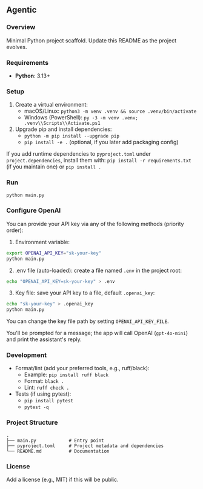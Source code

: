 ## Agentic

### Overview

Minimal Python project scaffold. Update this README as the project evolves.

### Requirements

- **Python**: 3.13+

### Setup

1. Create a virtual environment:
   - macOS/Linux: `python3 -m venv .venv && source .venv/bin/activate`
   - Windows (PowerShell): `py -3 -m venv .venv; .venv\\Scripts\\Activate.ps1`
2. Upgrade pip and install dependencies:
   - `python -m pip install --upgrade pip`
   - `pip install -e .` (optional, if you later add packaging config)

If you add runtime dependencies to `pyproject.toml` under `project.dependencies`, install them with:
`pip install -r requirements.txt` (if you maintain one) or `pip install .`

### Run

```bash
python main.py
```

### Configure OpenAI

You can provide your API key via any of the following methods (priority order):

1. Environment variable:

```bash
export OPENAI_API_KEY="sk-your-key"
python main.py
```

2. .env file (auto-loaded): create a file named `.env` in the project root:

```bash
echo "OPENAI_API_KEY=sk-your-key" > .env
```

3. Key file: save your API key to a file, default `.openai_key`:

```bash
echo "sk-your-key" > .openai_key
python main.py
```

You can change the key file path by setting `OPENAI_API_KEY_FILE`.

You'll be prompted for a message; the app will call OpenAI (`gpt-4o-mini`) and print the assistant's reply.

### Development

- Format/lint (add your preferred tools, e.g., ruff/black):
  - Example: `pip install ruff black`
  - Format: `black .`
  - Lint: `ruff check .`
- Tests (if using pytest):
  - `pip install pytest`
  - `pytest -q`

### Project Structure

```text
.
├── main.py            # Entry point
├── pyproject.toml     # Project metadata and dependencies
└── README.md          # Documentation
```

### License

Add a license (e.g., MIT) if this will be public.
